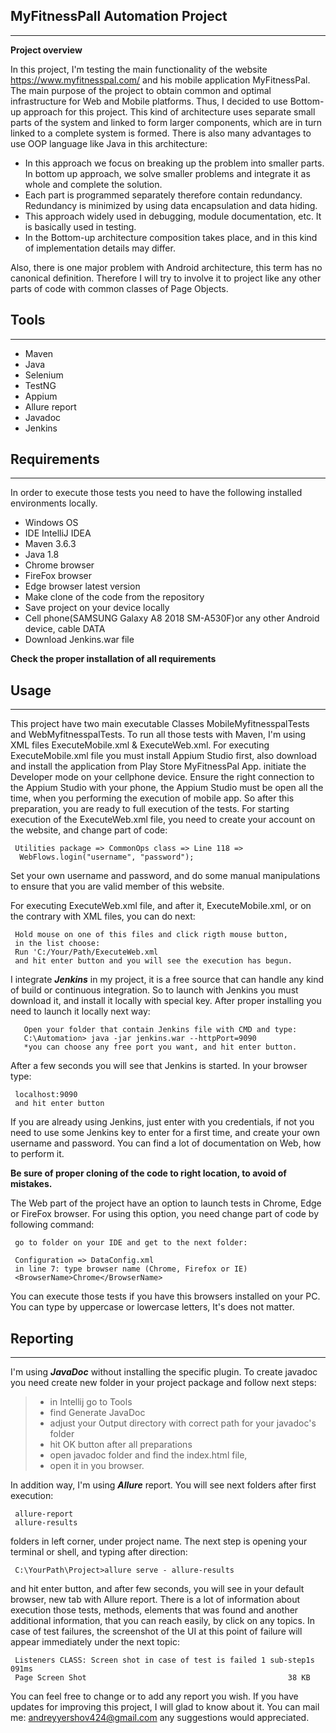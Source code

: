 ## MyFitnessPall Automation Project

***

**Project overview**

In this project, I'm testing the main functionality of
 the website https://www.myfitnesspal.com/ and his mobile application 
 MyFitnessPal.
  The main purpose of the project to obtain common and optimal 
 infrastructure for Web and Mobile platforms.
  Thus, I decided to use Bottom-up approach for this project. This kind of
 architecture uses separate small parts of the system and linked to
  form larger components, which are in turn linked to a complete
  system is formed.
  There is also many advantages to use OOP language like Java in this 
  architecture:
  
   - In this approach we focus on breaking up the problem into smaller parts.
   	In bottom up approach, we solve smaller problems and integrate it as whole
   	 and complete the solution.
   - Each part is programmed separately therefore contain redundancy.
   	Redundancy is minimized by using data encapsulation and data hiding.
   - This approach widely used in debugging, module documentation, etc.	It is 
   basically used in testing.
   - In the Bottom-up architecture composition takes place, and
    in this kind of implementation details may differ.
    
   Also, there is one major problem with Android architecture,
    this term has no canonical definition. Therefore I will try to involve it 
    to project like any other parts of code with common classes of Page Objects.
## Tools
 
 ***
 - Maven
 - Java
 - Selenium 
 - TestNG 
 - Appium 
 - Allure report
 - Javadoc
 - Jenkins
 
 ## Requirements
 
 ***
In order to execute those tests you need to
 have the following installed environments locally.
 - Windows OS
 - IDE IntelliJ IDEA
 - Maven 3.6.3 
 - Java 1.8
 - Chrome browser 
 - FireFox browser 
 - Edge browser latest version
 - Make clone of the code from the repository 
 - Save project on your device locally
 - Cell phone(SAMSUNG Galaxy A8 2018 SM-A530F)or any other Android device,
      cable DATA
 - Download Jenkins.war file
  
  **Check the proper installation of all requirements**
      
 ## Usage
 
  ***
   This project have two main executable Classes MobileMyfitnesspalTests and
   WebMyfitnesspalTests. To run all those tests with Maven, I'm using XML files
   ExecuteMobile.xml & ExecuteWeb.xml. For executing ExecuteMobile.xml file
   you must install Appium Studio first, also download and install the application
    from Play Store MyFitnessPal App.
    initiate the Developer mode on your cellphone device. 
   Ensure the right connection to the Appium Studio with your phone, the 
   Appium Studio must be open all the time, when you performing the execution
   of mobile app. So after this preparation, you are ready to full execution
    of the tests.
    For starting execution of the ExecuteWeb.xml file, you need to create your
    account on the website, and change part of code: 
    
     Utilities package => CommonOps class => Line 118 =>
      WebFlows.login("username", "password");
      
   Set your own username and password, and do some manual manipulations to ensure
   that you are valid member of this website.   
  
   For executing ExecuteWeb.xml file, and after it, ExecuteMobile.xml, or 
   on the contrary with XML files, you can do next:
       
     Hold mouse on one of this files and click rigth mouse button,
     in the list choose:
     Run 'C:/Your/Path/ExecuteWeb.xml
     and hit enter button and you will see the execution has begun.
   
    
   I integrate ***Jenkins*** in my project, it is a free source that can handle
    any kind of build or continuous integration. So to launch with Jenkins
    you must download it, and install it locally with special key.
    After proper installing you need to launch it locally next way:
    
       Open your folder that contain Jenkins file with CMD and type:
       C:\Automation> java -jar jenkins.war --httpPort=9090
       *you can choose any free port you want, and hit enter button.
       
   After a few seconds you will see that Jenkins is started. 
   In your browser type:
   
     localhost:9090
     and hit enter button
     
  If you are already using Jenkins, just enter with you credentials, if not
  you need to use some Jenkins key to enter for a first time,
   and create your own username and password.
    You can find a lot of documentation on Web, how to perform it.
  
  **Be sure of
   proper cloning of the code to right location, to avoid of mistakes.**  
  
 The Web part of the project have an option to launch tests in Chrome,
  Edge or FireFox browser. For using this option,
   you need change part of code by following command: 
   
     go to folder on your IDE and get to the next folder:
     
     Configuration => DataConfig.xml  
     in line 7: type browser name (Chrome, Firefox or IE)
     <BrowserName>Chrome</BrowserName>
    
 
   You can execute those tests if you have this browsers installed on your PC. 
   You can type by uppercase or lowercase letters, It's does not matter.
   
## Reporting

***

I'm using ***JavaDoc*** without installing the specific plugin. To create
 javadoc you need create new folder in your project package and follow
 next steps:
 
 >- in Intellij go to Tools
 >- find Generate JavaDoc 
 >- adjust your Output directory with correct path for your javadoc's folder
 >- hit OK button after all preparations
 >- open javadoc folder and find the index.html file,
 >- open it in you browser.  
 
    
  In addition way, I'm using ***Allure*** report. You will see
  next folders after first execution:
  
     allure-report
     allure-results 
     
   folders in left corner, under project name. The next step is
   opening your terminal or shell, and typing after direction: 
   
     C:\YourPath\Project>allure serve - allure-results
     
   and hit enter button, and after few seconds, you will see 
   in your default browser, new tab with Allure report.
   There is a lot of information about execution those tests, methods, 
   elements that was found and another additional information,
    that you can reach easily, by click on any topics.
   In case of test failures, the screenshot of the UI 
   at this point of failure will appear immediately
    under the next topic:
    
     Listeners CLASS: Screen shot in case of test is failed 1 sub-step1s 091ms
     Page Screen Shot                                             38 KB
     
  You can feel free to change or to add any report you wish. If you have  
  updates for improving this project, I will glad to know about it. 
You can mail me: andreyyershov424@gmail.com any suggestions would appreciated.